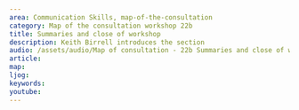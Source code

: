```yaml
---
area: Communication Skills, map-of-the-consultation
category: Map of the consultation workshop 22b
title: Summaries and close of workshop
description: Keith Birrell introduces the section
audio: /assets/audio/Map of consultation - 22b Summaries and close of workshop - MQ.mp3
article: 
map:
ljog:  
keywords: 
youtube: 
--- 
```

